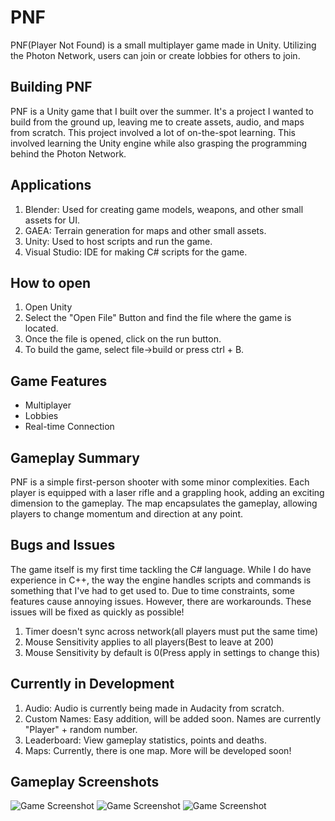 # PNF
PNF(Player Not Found) is a small multiplayer game made in Unity. Utilizing the Photon Network, users can join or create lobbies for others to join. 

## Building PNF
PNF is a Unity game that I built over the summer. It's a project I wanted to build from the ground up, leaving me to create assets, audio, and maps from scratch. This project involved a lot of on-the-spot learning. This involved learning the Unity engine while also grasping the programming behind the Photon Network.

## Applications
1. Blender: Used for creating game models, weapons, and other small assets for UI.
2. GAEA: Terrain generation for maps and other small assets.
3. Unity: Used to host scripts and run the game.
4. Visual Studio: IDE for making C# scripts for the game. 

## How to open
1. Open Unity
2. Select the "Open File" Button and find the file where the game is located.
3. Once the file is opened, click on the run button.
4. To build the game, select file->build or press ctrl + B.

## Game Features
- Multiplayer
- Lobbies
- Real-time Connection

## Gameplay Summary
PNF is a simple first-person shooter with some minor complexities. Each player is equipped with a laser rifle and a grappling hook, adding an exciting dimension to the gameplay. The map encapsulates the gameplay, allowing players to change momentum and direction at any point. 

## Bugs and Issues
The game itself is my first time tackling the C# language. While I do have experience in C++, the way the engine handles scripts and commands is something that I've had to get used to. Due to time constraints, some features cause annoying issues. However, there are workarounds. These issues will be fixed as quickly as possible!

1. Timer doesn't sync across network(all players must put the same time)
2. Mouse Sensitivity applies to all players(Best to leave at 200)
3. Mouse Sensitivity by default is 0(Press apply in settings to change this)

## Currently in Development
1. Audio: Audio is currently being made in Audacity from scratch. 
2. Custom Names: Easy addition, will be added soon. Names are currently "Player" + random number.
3. Leaderboard: View gameplay statistics, points and deaths.
4. Maps: Currently, there is one map. More will be developed soon! 

## Gameplay Screenshots

![Game Screenshot](screenshots/shot1.PNG)
![Game Screenshot](screenshots/shot2.PNG)
![Game Screenshot](screenshots/Shot3.PNG)

